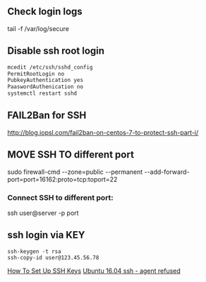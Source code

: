 ## Check login logs
tail -f /var/log/secure

## Disable ssh root login
```bash
mcedit /etc/ssh/sshd_config
PermitRootLogin no
PubkeyAuthentication yes
PaaswordAuthenication no
systemctl restart sshd
```

## FAIL2Ban for SSH
http://blog.iopsl.com/fail2ban-on-centos-7-to-protect-ssh-part-i/

## MOVE SSH TO different port
sudo firewall-cmd --zone=public --permanent --add-forward-port=port=16162:proto=tcp:toport=22

### Connect SSH to different port:
ssh user@server -p port

## ssh login via KEY
```
ssh-keygen -t rsa
ssh-copy-id user@123.45.56.78
```

[How To Set Up SSH Keys](https://www.digitalocean.com/community/tutorials/how-to-set-up-ssh-keys--2)
[Ubuntu 16.04 ssh - agent refused](http://askubuntu.com/questions/762541/ubuntu-16-04-ssh-sign-and-send-pubkey-signing-failed-agent-refused-operation)
